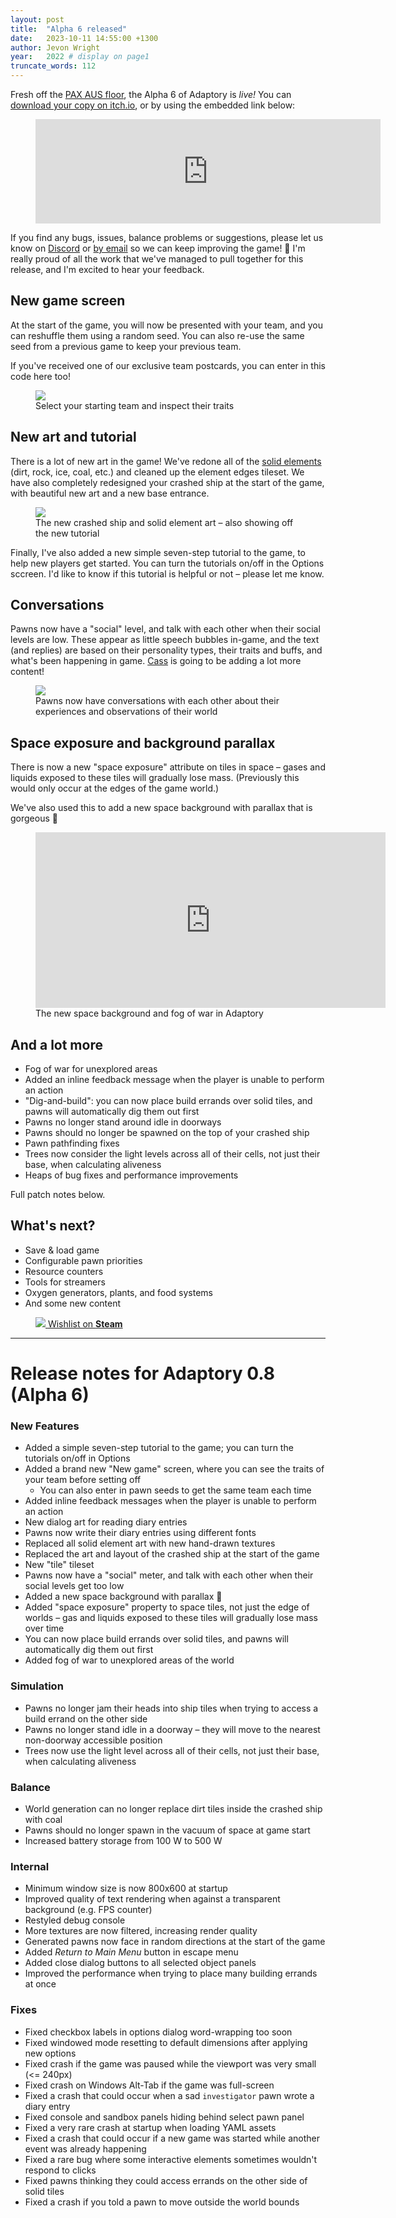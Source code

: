 ```yaml
---
layout: post
title:  "Alpha 6 released"
date:   2023-10-11 14:55:00 +1300
author: Jevon Wright
year:   2022 # display on page1
truncate_words: 112
---
```


Fresh off the [PAX AUS floor](/2023/09/22/solid-element-art), the Alpha 6 of Adaptory is _live!_
You can [download your copy on itch.io](https://soundasleepful.itch.io/adaptory),
or by using the embedded link below:

<figure class="itch">
  <iframe src="https://itch.io/embed/1764047?linkback=true&amp;bg_color=2c364e&amp;fg_color=d9d9d9&amp;link_color=F1DA92&amp;border_color=1c263e" width="552" height="167" frameborder="0"><a href="https://soundasleepful.itch.io/adaptory">Adaptory by soundasleepful</a></iframe>
</figure>

If you find any bugs, issues, balance problems or suggestions,
please let us know on [Discord](/discord) or [by email](mailto:jevon@stormcloak.games) so we can keep improving the game! 🙂
I'm really proud of all the work that we've managed to pull together for this release,
and I'm excited to hear your feedback.

## New game screen

At the start of the game, you will now be presented with your team, and you can reshuffle
them using a random seed. You can also re-use the same seed from a previous game to keep
your previous team.

If you've received one of our exclusive team postcards, you can
enter in this code here too!

<figure class="image">
  <a href="/assets/screenshots/2023-10-11-new-game.png"><img src="/assets/screenshots/2023-10-11-new-game.png"></a>
  <figcaption>Select your starting team and inspect their traits</figcaption>
</figure>

## New art and tutorial

There is a lot of new art in the game! We've redone all of the [solid elements](/2023/09/22/solid-element-art) (dirt,
rock, ice, coal, etc.) and cleaned up the element edges tileset. We have also completely redesigned your crashed ship at the start of the game,
with beautiful new art and a new base entrance.

<figure class="image">
  <a href="/assets/screenshots/2023-10-11-crashed-ship-and-tutorial.png"><img src="/assets/screenshots/2023-10-11-crashed-ship-and-tutorial.png"></a>
  <figcaption>The new crashed ship and solid element art – also showing off the new tutorial</figcaption>
</figure>

Finally, I've also added a new simple seven-step tutorial to the game, to help new players get started.
You can turn the tutorials on/off in the Options sccreen.
I'd like to know if this tutorial is helpful or not – please let me know.

## Conversations

Pawns now have a "social" level, and talk with each other when their social levels
are low. These appear as little speech bubbles in-game, and the text (and replies)
are based on their personality types, their traits and buffs, and what's been
happening in game. [Cass](/2023/07/17/diary-entries) is going to be adding a lot more content!

<figure class="image">
  <a href="/assets/screenshots/2023-10-11-pawn-speech-bubbles.png"><img src="/assets/screenshots/2023-10-11-pawn-speech-bubbles.png"></a>
  <figcaption>Pawns now have conversations with each other about their experiences and observations of their world</figcaption>
</figure>

## Space exposure and background parallax

There is now a new "space exposure" attribute on tiles in space – gases and liquids
exposed to these tiles will gradually lose mass. (Previously this would only occur at the
edges of the game world.)

We've also used this to add a new space background with parallax that is gorgeous 🥰

<figure class="video">
  <iframe width="560" height="281" src="https://www.youtube.com/embed/YzRCYkpoS5I" title="YouTube video player" frameborder="0" allow="accelerometer; autoplay; clipboard-write; encrypted-media; gyroscope; picture-in-picture" allowfullscreen></iframe>
  <figcaption>The new space background and fog of war in Adaptory</figcaption>
</figure>

## And a lot more

* Fog of war for unexplored areas
* Added an inline feedback message when the player is unable to perform an action
* "Dig-and-build": you can now place build errands over solid tiles, and pawns will
  automatically dig them out first
* Pawns no longer stand around idle in doorways
* Pawns should no longer be spawned on the top of your crashed ship
* Pawn pathfinding fixes
* Trees now consider the light levels across all of their cells, not just their base, when calculating aliveness
* Heaps of bug fixes and performance improvements

Full patch notes below.

## What's next?

- Save & load game
- Configurable pawn priorities
- Resource counters
- Tools for streamers
- Oxygen generators, plants, and food systems
- And some new content

<figure class="image">
  <a href="https://store.steampowered.com/app/2201620/Adaptory/" class="steam-button">
    <img src="/assets/images/steam white@2x.png"> <span>Wishlist on <b>Steam</b></span>
  </a>
</figure>

---

# Release notes for Adaptory 0.8 (Alpha 6)

### New Features

- Added a simple seven-step tutorial to the game; you can turn the tutorials on/off in Options
- Added a brand new "New game" screen, where you can see the traits of your team before setting off
  - You can also enter in pawn seeds to get the same team each time
- Added inline feedback messages when the player is unable to perform an action
- New dialog art for reading diary entries
- Pawns now write their diary entries using different fonts
- Replaced all solid element art with new hand-drawn textures
- Replaced the art and layout of the crashed ship at the start of the game
- New "tile" tileset
- Pawns now have a "social" meter, and talk with each other when their social levels get too low
- Added a new space background with parallax 🥰
- Added "space exposure" property to space tiles, not just the edge of worlds – gas and liquids exposed to these tiles will gradually lose mass over time
- You can now place build errands over solid tiles, and pawns will automatically dig them out first
- Added fog of war to unexplored areas of the world

### Simulation

- Pawns no longer jam their heads into ship tiles when trying to access a build errand on the other side
- Pawns no longer stand idle in a doorway – they will move to the nearest non-doorway accessible position
- Trees now use the light level across all of their cells, not just their base, when calculating aliveness

### Balance

- World generation can no longer replace dirt tiles inside the crashed ship with coal
- Pawns should no longer spawn in the vacuum of space at game start
- Increased battery storage from 100 W to 500 W

### Internal

- Minimum window size is now 800x600 at startup
- Improved quality of text rendering when against a transparent background (e.g. FPS counter)
- Restyled debug console
- More textures are now filtered, increasing render quality
- Generated pawns now face in random directions at the start of the game
- Added _Return to Main Menu_ button in escape menu
- Added close dialog buttons to all selected object panels
- Improved the performance when trying to place many building errands at once

### Fixes

- Fixed checkbox labels in options dialog word-wrapping too soon
- Fixed windowed mode resetting to default dimensions after applying new options
- Fixed crash if the game was paused while the viewport was very small (<= 240px)
- Fixed crash on Windows Alt-Tab if the game was full-screen
- Fixed a crash that could occur when a sad `investigator` pawn wrote a diary entry
- Fixed console and sandbox panels hiding behind select pawn panel
- Fixed a very rare crash at startup when loading YAML assets
- Fixed a crash that could occur if a new game was started while another event was already happening
- Fixed a rare bug where some interactive elements sometimes wouldn't respond to clicks
- Fixed pawns thinking they could access errands on the other side of solid tiles
- Fixed a crash if you told a pawn to move outside the world bounds
